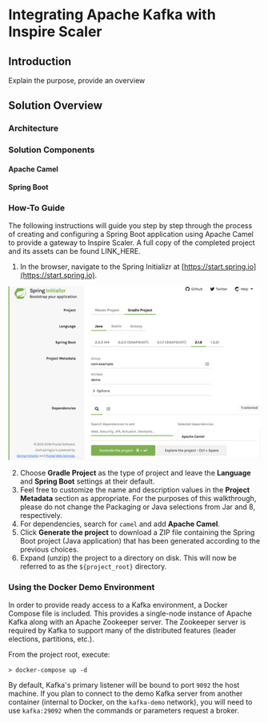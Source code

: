 # Integrating Apache Kafka with Inspire Scaler

## Introduction
Explain the purpose, provide an overview

## Solution Overview

### Architecture

### Solution Components

#### Apache Camel
#### Spring Boot

### How-To Guide
The following instructions will guide you step by step through the process of creating and configuring a Spring Boot application using Apache Camel to provide a gateway to Inspire Scaler. A full copy of the completed project and its assets can be found LINK_HERE.

1. In the browser, navigate to the Spring Initializr at [https://start.spring.io](https://start.spring.io).

![Spring Initializr](/docs/images/spring-initializr.png)

2. Choose **Gradle Project** as the type of project and leave the **Language** and **Spring Boot** settings at their default.
3. Feel free to customize the name and description values in the **Project Metadata** section as appropriate. For the purposes of this walkthrough, please do not change the Packaging or Java selections from Jar and 8, respectively.
4. For dependencies, search for `camel` and add **Apache Camel**.
5. Click **Generate the project** to download a ZIP file containing the Spring Boot project (Java application) that has been generated according to the previous choices.
6. Expand (unzip) the project to a directory on disk. This will now be referred to as the `${project_root}` directory.

### Using the Docker Demo Environment
In order to provide ready access to a Kafka environment, a Docker Compose file is included. This provides a single-node instance of Apache Kafka along with an Apache Zookeeper server. The Zookeeper server is required by Kafka to support many of the distributed features (leader elections, partitions, etc.).

From the project root, execute:
```
> docker-compose up -d
```

By default, Kafka's primary listener will be bound to port `9092` the host machine. If you plan to connect to the demo Kafka server from another container (internal to Docker, on the `kafka-demo` network), you will need to use `kafka:29092` when the commands or parameters request a broker.